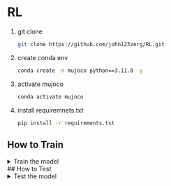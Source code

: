 # RL
1. git clone
    ```bash
    git clone https://github.com/john123zerg/RL.git
2. create conda env
    ```bash
    conda create -n mujoco python==3.11.0 -y
3. activate mujoco

    ```bash
    conda activate mujoco
4. install requiremnets.txt

    ```bash
    pip install -r requirements.txt
## How to Train 
<details>
    <summary>Train the model</summary>
    
1. Train
   ```bash
    python hum.py Walker2d-v4 SAC -t -p MlpPolicy
    python hum.py Walker2d-v4 A2C -t -p MlpPolicy
    python hum.py Walker2d-v4 PPO -t -p MlpPolicy
    python hum.py Walker2d-v4 TRPO -t -p MlpPolicy
    python hum.py Walker2d-v4 TD3 -t -p MlpPolicy
    python hum.py Walker2d-v4 DDPG -t -p MlpPolicy
</details>
## How to Test 
<details>
    <summary>Test the model</summary>
    
1. Test
   ```bash
    python hum.py Humanoid-v4 SAC -s ./models/Walker2d-v4_A2C_MlpPolicy_50000.zip
</details>

